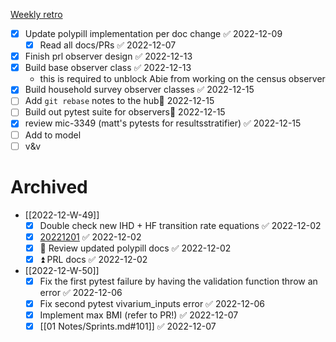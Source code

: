  [Weekly retro](Weekly%20retro.md)

- [x] Update polypill implementation per doc change ✅ 2022-12-09
	- [x] Read all docs/PRs ✅ 2022-12-07
- [x] Finish prl observer design ✅ 2022-12-13
- [x] Build base observer class ✅ 2022-12-13
	- this is required to unblock Abie from working on the census observer
- [x] Build household survey observer classes ✅ 2022-12-15
- [ ] Add `git rebase` notes to the hub📅 2022-12-15 
- [ ] Build out pytest suite for observers📅 2022-12-15 
- [x] review mic-3349 (matt's pytests for resultsstratifier) ✅ 2022-12-15
- [ ] Add to model
- [ ] v&v

# Archived

- [[2022-12-W-49]]
	- [x] Double check new IHD + HF transition rate equations ✅ 2022-12-02
	- [x] [20221201](02%20Projects/CVD/Checkins/20221201.md) ✅ 2022-12-02
	- [x] 🔼 Review updated polypill docs ✅ 2022-12-02
	- [x] ⏫  PRL docs ✅ 2022-12-02
- [[2022-12-W-50]]
	- [x] Fix the first pytest failure by having the validation function throw an error ✅ 2022-12-06
	- [x] Fix second pytest vivarium_inputs error ✅ 2022-12-06
	- [x] Implement max BMI (refer to PR!) ✅ 2022-12-07
	- [x] [[01 Notes/Sprints.md#101]] ✅ 2022-12-07
